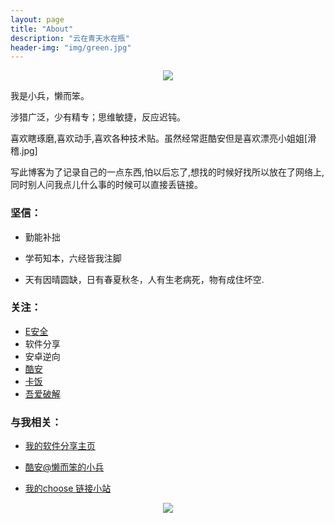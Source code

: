 ```yaml
---
layout: page
title: "About"
description: "云在青天水在瓶"
header-img: "img/green.jpg"
---
```



<center>
    <p><img src="http://img2.touxiang.cn/file/20160125/93e998bc10a9f02b91dea30d1ed6d4bf.jpg" align="center"></p>
</center>  

我是小兵，懒而笨。

涉猎广泛，少有精专；思维敏捷，反应迟钝。

喜欢瞎琢磨,喜欢动手,喜欢各种技术贴。虽然经常逛酷安但是喜欢漂亮小姐姐[滑稽.jpg]     

写此博客为了记录自己的一点东西,怕以后忘了,想找的时候好找所以放在了网络上,同时别人问我点儿什么事的时候可以直接丢链接。 
  
### 坚信： 
   
- 勤能补拙   

- 学苟知本，六经皆我注脚 
  
- 天有因晴圆缺，日有春夏秋冬，人有生老病死，物有成住坏空.  


### 关注： 

- [E安全](https://www.easyaq.com/)
- 软件分享
- 安卓逆向     
- [酷安](https://www.coolapk.com/)
- [卡饭](http://bbs.kafan.cn/)
- [吾爱破解](http://www.52pojie.cn/)

### 与我相关： 

- [我的软件分享主页](http://xiaobing211314.ys168.com/)      

- [酷安@懒而笨的小兵](https://www.coolapk.com/u/849427)   

- [我的choose 链接小站](http://choose.sxl.cn)   




<center>
    <p><img src="http://easyread.ph.126.net/b9Bigob7TjH6GXgBDnrj2Q==/7916967505106579244.gif" align="center"></p>
</center>







